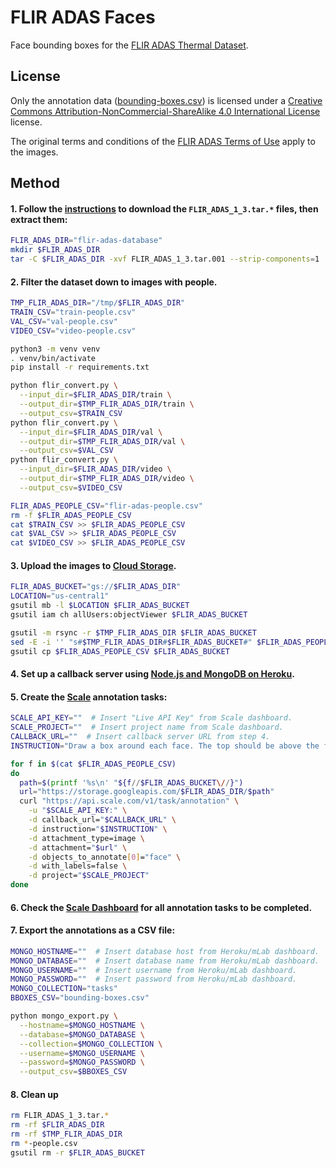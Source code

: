 # FLIR ADAS Faces

Face bounding boxes for the [FLIR ADAS Thermal Dataset](https://www.flir.com/oem/adas/adas-dataset-form/).

## License

Only the annotation data ([bounding-boxes.csv](bounding-boxes.csv)) is licensed under a [Creative Commons Attribution-NonCommercial-ShareAlike 4.0 International License](http://creativecommons.org/licenses/by-nc-sa/4.0/) license.

The original terms and conditions of the [FLIR ADAS Terms of Use](https://www.flir.com/oem/adas/adas-dataset-form) apply to the images.

## Method

#### 1. Follow the [instructions](https://www.flir.com/oem/adas/adas-dataset-form/) to download the `FLIR_ADAS_1_3.tar.*` files, then extract them:

```bash
FLIR_ADAS_DIR="flir-adas-database"
mkdir $FLIR_ADAS_DIR
tar -C $FLIR_ADAS_DIR -xvf FLIR_ADAS_1_3.tar.001 --strip-components=1
```

#### 2. Filter the dataset down to images with people.

```bash
TMP_FLIR_ADAS_DIR="/tmp/$FLIR_ADAS_DIR"
TRAIN_CSV="train-people.csv"
VAL_CSV="val-people.csv"
VIDEO_CSV="video-people.csv"

python3 -m venv venv
. venv/bin/activate
pip install -r requirements.txt

python flir_convert.py \
  --input_dir=$FLIR_ADAS_DIR/train \
  --output_dir=$TMP_FLIR_ADAS_DIR/train \
  --output_csv=$TRAIN_CSV
python flir_convert.py \
  --input_dir=$FLIR_ADAS_DIR/val \
  --output_dir=$TMP_FLIR_ADAS_DIR/val \
  --output_csv=$VAL_CSV
python flir_convert.py \
  --input_dir=$FLIR_ADAS_DIR/video \
  --output_dir=$TMP_FLIR_ADAS_DIR/video \
  --output_csv=$VIDEO_CSV

FLIR_ADAS_PEOPLE_CSV="flir-adas-people.csv"
rm -f $FLIR_ADAS_PEOPLE_CSV
cat $TRAIN_CSV >> $FLIR_ADAS_PEOPLE_CSV
cat $VAL_CSV >> $FLIR_ADAS_PEOPLE_CSV
cat $VIDEO_CSV >> $FLIR_ADAS_PEOPLE_CSV
```

#### 3. Upload the images to [Cloud Storage](https://cloud.google.com/storage).

```bash
FLIR_ADAS_BUCKET="gs://$FLIR_ADAS_DIR"
LOCATION="us-central1"
gsutil mb -l $LOCATION $FLIR_ADAS_BUCKET
gsutil iam ch allUsers:objectViewer $FLIR_ADAS_BUCKET

gsutil -m rsync -r $TMP_FLIR_ADAS_DIR $FLIR_ADAS_BUCKET
sed -E -i '' "s#$TMP_FLIR_ADAS_DIR#$FLIR_ADAS_BUCKET#" $FLIR_ADAS_PEOPLE_CSV
gsutil cp $FLIR_ADAS_PEOPLE_CSV $FLIR_ADAS_BUCKET
```

#### 4. Set up a callback server using [Node.js and MongoDB on Heroku](https://github.com/scaleapi/sample-callback-server-node).

#### 5. Create the [Scale](https://scale.com) annotation tasks:
```bash
SCALE_API_KEY=""  # Insert "Live API Key" from Scale dashboard.
SCALE_PROJECT=""  # Insert project name from Scale dashboard.
CALLBACK_URL=""  # Insert callback server URL from step 4.
INSTRUCTION="Draw a box around each face. The top should be above the forehead. The bottom should be below the chin. The left and right should span the width of the face, ignoring ears."

for f in $(cat $FLIR_ADAS_PEOPLE_CSV)
do
  path=$(printf '%s\n' "${f//$FLIR_ADAS_BUCKET\//}")
  url="https://storage.googleapis.com/$FLIR_ADAS_DIR/$path"
  curl "https://api.scale.com/v1/task/annotation" \
    -u "$SCALE_API_KEY:" \
    -d callback_url="$CALLBACK_URL" \
    -d instruction="$INSTRUCTION" \
    -d attachment_type=image \
    -d attachment="$url" \
    -d objects_to_annotate[0]="face" \
    -d with_labels=false \
    -d project="$SCALE_PROJECT"
done
```

#### 6. Check the [Scale Dashboard](https://dashboard.scale.com) for all annotation tasks to be completed.

#### 7. Export the annotations as a CSV file:
```bash
MONGO_HOSTNAME=""  # Insert database host from Heroku/mLab dashboard.
MONGO_DATABASE=""  # Insert database name from Heroku/mLab dashboard.
MONGO_USERNAME=""  # Insert username from Heroku/mLab dashboard.
MONGO_PASSWORD=""  # Insert password from Heroku/mLab dashboard.
MONGO_COLLECTION="tasks"
BBOXES_CSV="bounding-boxes.csv"

python mongo_export.py \
  --hostname=$MONGO_HOSTNAME \
  --database=$MONGO_DATABASE \
  --collection=$MONGO_COLLECTION \
  --username=$MONGO_USERNAME \
  --password=$MONGO_PASSWORD \
  --output_csv=$BBOXES_CSV
```

#### 8. Clean up
```bash
rm FLIR_ADAS_1_3.tar.*
rm -rf $FLIR_ADAS_DIR
rm -rf $TMP_FLIR_ADAS_DIR
rm *-people.csv
gsutil rm -r $FLIR_ADAS_BUCKET
```
